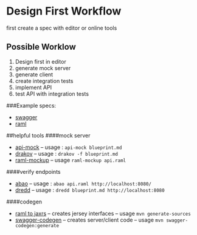 # Design First Workflow
first create a spec with editor or online tools

## Possible Worklow
1. Design first in editor
2. generate mock server
3. generate client
4. create integration tests
5. implement API
6. test API with integration tests

###Example specs:
* [swagger](swagger.json)
* [raml](api.raml)

##helpful tools
####mock server
* [api-mock]() – usage : `api-mock blueprint.md`
* [drakov]() – usage : `drakov -f blueprint.md`
* [raml-mockup](https://github.com/gextech/raml-mockup) – usage `raml-mockup api.raml`

####verify endpoints
* [abao](https://github.com/cybertk/abao) – usage : `abao api.raml http://localhost:8080/`
* [dredd](https://github.com/apiaryio/dredd) – usage : `dredd blueprint.md http://localhost:8080`

####codegen
* [raml to jaxrs](raml-to-jaxrs) – creates jersey interfaces – usage `mvn generate-sources`
* [swagger-codegen](../legacy-workflow/codegen) – creates server/client code – usage `mvn swagger-codegen:generate`